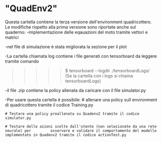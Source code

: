 # "QuadEnv2" 
Questa cartella contiene la terza versione dell'environment quadricottero. 
Le modifiche rispetto alla prima versione sono riportate anche sul quaderno:
-implementazione delle eqauazioni del moto tramite vettori e matrici

-nel file di simulazione è stata migliorata la sezione per il plot 

-La cartella chiamata log contiene i file generati con tensorboard da leggere tramite comando
>>>>> $ tensorboard --logdir ./tensorboardLogs/ (Se la cartella con i logs si chiama tensorboardLogs)

-il file .zip contiene la policy allenata da caricare con il file simulator.py

-Per usare questa cartella è possibile:
    # allenare una policy sull environment di quadricottero tramite il codice Training.py

    # Testare una policy preallenata su Quadenv2 tramite il codice simulator.py
    
    # Testare delle azioni scelte dall'utente (non selezionate da una rete neurale) per 	   	osservare e validare il comportamento del modello implementato in Quadenv2 tramite il codice actionTest.py
